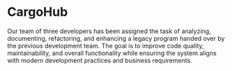 # CargoHub
Our team of three developers has been assigned the task of analyzing, documenting, refactoring, and enhancing a legacy program handed over by the previous development team. The goal is to improve code quality, maintainability, and overall functionality while ensuring the system aligns with modern development practices and business requirements.
